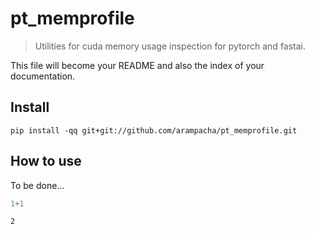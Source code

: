 # pt_memprofile
> Utilities for cuda memory usage inspection for pytorch and fastai.


This file will become your README and also the index of your documentation.

## Install

`pip install -qq git+git://github.com/arampacha/pt_memprofile.git`

## How to use

To be done...

```python
1+1
```




    2


